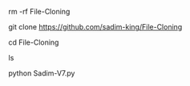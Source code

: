 rm -rf File-Cloning

git clone https://github.com/sadim-king/File-Cloning

cd File-Cloning

ls

python Sadim-V7.py
